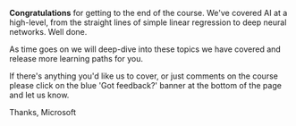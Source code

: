__Congratulations__ for getting to the end of the course. We've covered AI at a high-level, from the straight lines of simple linear regression to deep neural networks. Well done.

As time goes on we will deep-dive into these topics we have covered and release more learning paths for you.

If there's anything you'd like us to cover, or just comments on the course please click on the blue 'Got feedback?' banner at the bottom of the page and let us know.

Thanks, Microsoft